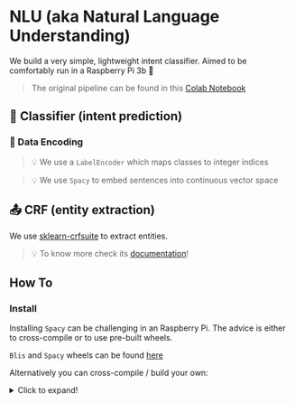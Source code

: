 # NLU (aka Natural Language Understanding)

We build a very simple, lightweight intent classifier. Aimed to be comfortably run in
a Raspberry Pi 3b 🍓

> The original pipeline can be found in this
> [Colab Notebook](https://colab.research.google.com/drive/1q6Ei9SRdD8Pdg65Pvp8porRyFlQXD4w6#scrollTo=tqHkCDjuvj3g)

## 📐 Classifier (intent prediction)

### 🧬 Data Encoding

> 💡 We use a `LabelEncoder` which maps classes to integer indices

> 💡 We use `Spacy` to embed sentences into continuous vector space

## 📤 CRF (entity extraction)

We use [sklearn-crfsuite](https://github.com/TeamHG-Memex/sklearn-crfsuite) to extract entities.

> 💡 To know more check its [documentation](https://sklearn-crfsuite.readthedocs.io/en/latest/)!

## How To

### Install

Installing `Spacy` can be challenging in an Raspberry Pi.
The advice is either to cross-compile or to use pre-built wheels.

`Blis` and `Spacy` wheels can be found [here](https://github.com/hoefling/so-59927844)

Alternatively you can cross-compile / build your own:

<details>
  <summary>Click to expand!</summary>

Building the `blis`, `spacy` or `numpy` wheels in the RPI can be a painfully
slow process so to avoid the suffering a possible solution is to cross-compile
using docker `buildx`.

The steps are as follows:

1. Install buildx

  You can use [this script](https://github.com/josemarcosrf/pyvosk-rpi/blob/main/scripts/init_multi-build.sh)

2. Run docker build (**in a work-station, not in the RPI!**):

```bash
docker buildx build --push \
  --platform linux/arm/v7 \
  -t jmrf/simple-nlu-rpi:cp37 \
  -f Dockerfile .
```

3. Run the container (**in the RPI**)

    ```bash
    docker run -it --entrypoint /bin/bash jmrf/numpy-rpi:py37-np1.21.6
    ```

    In another terminal:

    ```bash
    docker container ls  # copy the container ID

    # Copy the wheels back to the target system
    docker cp <your-container-ID>:/numpy/dist/numpy-1.21.6-cp37-cp37m-linux_armv7l.whl .
    pip install numpy-1.21.6-cp37-cp37m-linux_armv7l.whl
    ```

</details>
